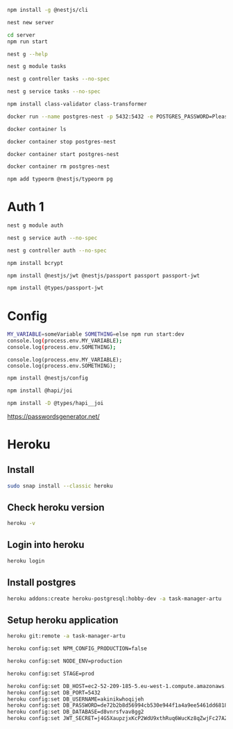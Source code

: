 ```bash
npm install -g @nestjs/cli
````

```bash
nest new server
````

```bash
cd server
npm run start
````

```bash
nest g --help
````

```bash
nest g module tasks
````

```bash
nest g controller tasks --no-spec
````

```bash
nest g service tasks --no-spec
````

```bash
npm install class-validator class-transformer
````

```bash
docker run --name postgres-nest -p 5432:5432 -e POSTGRES_PASSWORD=PleaseChangeMe -d postgres
````

```bash
docker container ls
````

```bash
docker container stop postgres-nest
````

```bash
docker container start postgres-nest
````

```bash
docker container rm postgres-nest
````

```bash
npm add typeorm @nestjs/typeorm pg
````

# Auth 1
```bash
nest g module auth
````

```bash
nest g service auth --no-spec
````

```bash
nest g controller auth --no-spec
````

```bash
npm install bcrypt
````

```bash
npm install @nestjs/jwt @nestjs/passport passport passport-jwt
````

```bash
npm install @types/passport-jwt
````

# Config


```bash
MY_VARIABLE=someVariable SOMETHING=else npm run start:dev
console.log(process.env.MY_VARIABLE);
console.log(process.env.SOMETHING);
````

````
console.log(process.env.MY_VARIABLE);
console.log(process.env.SOMETHING);
````

```bash
npm install @nestjs/config
````

```bash
npm install @hapi/joi
````

```bash
npm install -D @types/hapi__joi
````

https://passwordsgenerator.net/

# Heroku

## Install
```bash
sudo snap install --classic heroku
````

## Check heroku version
```bash
heroku -v
````

## Login into heroku
```bash
heroku login
````

## Install postgres
```bash
heroku addons:create heroku-postgresql:hobby-dev -a task-manager-artu
````

## Setup heroku application
```bash
heroku git:remote -a task-manager-artu
````

```bash
heroku config:set NPM_CONFIG_PRODUCTION=false
````

```bash
heroku config:set NODE_ENV=production
````

```bash
heroku config:set STAGE=prod
````

```bash
heroku config:set DB_HOST=ec2-52-209-185-5.eu-west-1.compute.amazonaws.com
heroku config:set DB_PORT=5432
heroku config:set DB_USERNAME=akinikwhoqijeh
heroku config:set DB_PASSWORD=de72b2b8d56994cb530e944f1a4a9ee5461dd6818d56544ac0a65eb122663c2b
heroku config:set DB_DATABASE=d8vnrsfvav8gg2
heroku config:set JWT_SECRET=j4G5XaupzjxKcP2WdU9xthRuq6WucKz8qZwjFc27AZAzFGmA255FhPsLaEjCDfDK
````


